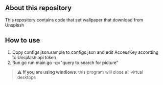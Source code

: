 ## About this repository
This repository contains code that set wallpaper that download from Unsplash

## How to use
1. Copy configs.json.sample to configs.json and edit AccessKey according to Unsplash api token
2. Run go run main.go -q="query to search for picture"
> :warning: **If you are using windlows**: this program will close all virtual desktops
